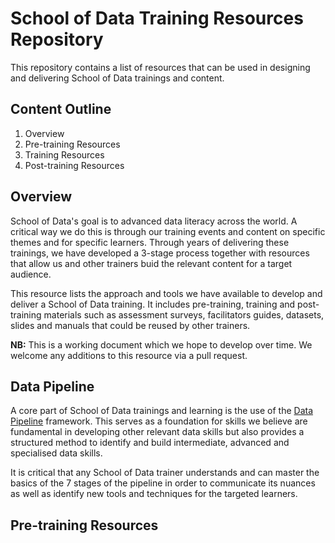 # School of Data Training Resources Repository
This repository contains a list of resources that can be used in designing and delivering School of Data trainings and content.

## Content Outline
1. Overview 
2. Pre-training Resources
3. Training Resources
4. Post-training Resources

## Overview
School of Data's goal is to advanced data literacy across the world. A critical way we do this is through our training events and content on specific themes and for specific learners. Through years of delivering these trainings, we have developed a 3-stage process together with resources that allow us and other trainers buid the relevant content for a target audience. 

This resource lists the approach and tools we have available to develop and deliver a School of Data training. It includes pre-training, training and post-training materials such as assessment surveys, facilitators guides, datasets, slides and manuals that could be reused by other trainers.

**NB:** This is a working document which we hope to develop over time. We welcome any additions to this resource via a pull request.

## Data Pipeline
A core part of School of Data trainings and learning is the use of the [Data Pipeline]() framework. This serves as a foundation for skills we believe are fundamental in developing other relevant data skills but also provides a structured method to identify and build intermediate, advanced and specialised data skills.

It is critical that any School of Data trainer understands and can master the basics of the 7 stages of the pipeline in order to communicate its nuances as well as identify new tools and techniques for the targeted learners.

## Pre-training Resources

